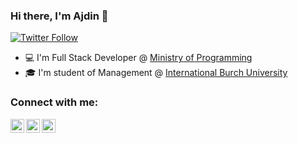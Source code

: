 ### Hi there, I'm Ajdin 👋

[![Twitter Follow](https://img.shields.io/twitter/follow/ahmetovic_ajdin?color=1DA1F2&logo=twitter&style=for-the-badge)](https://twitter.com/intent/follow?original_referer=https%3A%2F%2Fgithub.com%2FcodeSTACKr&screen_name=ahmetovic_ajdin)

- 💻 I'm Full Stack Developer @ [Ministry of Programming](https://github.com/ministryofprogramming)
- 🎓 I'm student of Management @ [International Burch University](https://www.ibu.edu.ba)

### Connect with me:

[<img align="left" alt="ahmetovicajdin | Twitter" width="22px" src="https://cdn.jsdelivr.net/npm/simple-icons@v3/icons/twitter.svg" />][twitter]
[<img align="left" alt="ahmetovicajdin | LinkedIn" width="22px" src="https://cdn.jsdelivr.net/npm/simple-icons@v3/icons/linkedin.svg" />][linkedin]
[<img align="left" alt="ahmetovicajdin | Instagram" width="22px" src="https://cdn.jsdelivr.net/npm/simple-icons@v3/icons/instagram.svg" />][instagram]

[website]: https://ahmetovicajdin.me
[twitter]: https://twitter.com/ahmetovic_ajdin
[instagram]: https://www.instagram.com/ahmetovic_ajdin/
[linkedin]: https://www.linkedin.com/in/ajdin-ahmetovic-5ab1b6152/

